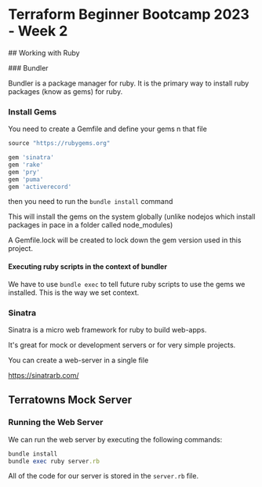 # Terraform Beginner Bootcamp 2023 - Week 2

## Working with Ruby

### Bundler

Bundler is a package manager for ruby. It is the primary way to install ruby packages (know as gems) for ruby.

### Install Gems

You need to create a Gemfile and define your gems n that file 

```rb
source "https://rubygems.org"

gem 'sinatra'
gem 'rake'
gem 'pry'
gem 'puma'
gem 'activerecord'
```

then you need to run the `bundle install` command 

This will install the gems on the system globally (unlike nodejos which install packages in pace in a folder called node_modules)

A Gemfile.lock will be created to lock down the gem version used in this project.

#### Executing ruby scripts in the context of bundler

We have to use `bundle exec` to tell future ruby scripts to use the gems we installed. This is the way we set context.

### Sinatra 

Sinatra is a micro web framework for ruby to build web-apps.

It's great for mock or development servers or for very simple projects.

You can create a web-server in a single file


https://sinatrarb.com/

## Terratowns Mock Server

### Running the Web Server

We can run the web server by executing the following commands:

```rb
bundle install
bundle exec ruby server.rb
```

All of the code for our server is stored in the `server.rb` file.